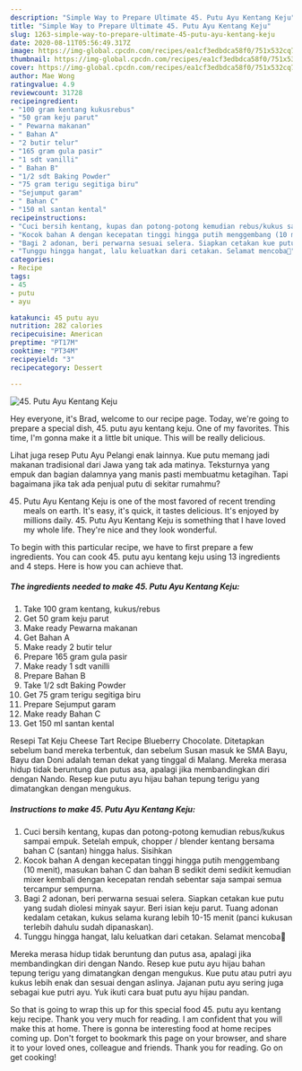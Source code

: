 ```yaml
---
description: "Simple Way to Prepare Ultimate 45. Putu Ayu Kentang Keju"
title: "Simple Way to Prepare Ultimate 45. Putu Ayu Kentang Keju"
slug: 1263-simple-way-to-prepare-ultimate-45-putu-ayu-kentang-keju
date: 2020-08-11T05:56:49.317Z
image: https://img-global.cpcdn.com/recipes/ea1cf3edbdca58f0/751x532cq70/45-putu-ayu-kentang-keju-foto-resep-utama.jpg
thumbnail: https://img-global.cpcdn.com/recipes/ea1cf3edbdca58f0/751x532cq70/45-putu-ayu-kentang-keju-foto-resep-utama.jpg
cover: https://img-global.cpcdn.com/recipes/ea1cf3edbdca58f0/751x532cq70/45-putu-ayu-kentang-keju-foto-resep-utama.jpg
author: Mae Wong
ratingvalue: 4.9
reviewcount: 31728
recipeingredient:
- "100 gram kentang kukusrebus"
- "50 gram keju parut"
- " Pewarna makanan"
- " Bahan A"
- "2 butir telur"
- "165 gram gula pasir"
- "1 sdt vanilli"
- " Bahan B"
- "1/2 sdt Baking Powder"
- "75 gram terigu segitiga biru"
- "Sejumput garam"
- " Bahan C"
- "150 ml santan kental"
recipeinstructions:
- "Cuci bersih kentang, kupas dan potong-potong kemudian rebus/kukus sampai empuk. Setelah empuk, chopper / blender kentang bersama bahan C (santan) hingga halus. Sisihkan"
- "Kocok bahan A dengan kecepatan tinggi hingga putih menggembang (10 menit), masukan bahan C dan bahan B sedikit demi sedikit kemudian mixer kembali dengan kecepatan rendah sebentar saja sampai semua tercampur sempurna."
- "Bagi 2 adonan, beri perwarna sesuai selera. Siapkan cetakan kue putu yang sudah diolesi minyak sayur. Beri isian keju parut. Tuang adonan kedalam cetakan, kukus selama kurang lebih 10-15 menit (panci kukusan terlebih dahulu sudah dipanaskan)."
- "Tunggu hingga hangat, lalu keluatkan dari cetakan. Selamat mencoba💝"
categories:
- Recipe
tags:
- 45
- putu
- ayu

katakunci: 45 putu ayu 
nutrition: 282 calories
recipecuisine: American
preptime: "PT17M"
cooktime: "PT34M"
recipeyield: "3"
recipecategory: Dessert

---
```



![45. Putu Ayu Kentang Keju](https://img-global.cpcdn.com/recipes/ea1cf3edbdca58f0/751x532cq70/45-putu-ayu-kentang-keju-foto-resep-utama.jpg)

Hey everyone, it's Brad, welcome to our recipe page. Today, we're going to prepare a special dish, 45. putu ayu kentang keju. One of my favorites. This time, I'm gonna make it a little bit unique. This will be really delicious.

Lihat juga resep Putu Ayu Pelangi enak lainnya. Kue putu memang jadi makanan tradisional dari Jawa yang tak ada matinya. Teksturnya yang empuk dan bagian dalamnya yang manis pasti membuatmu ketagihan. Tapi bagaimana jika tak ada penjual putu di sekitar rumahmu?

45. Putu Ayu Kentang Keju is one of the most favored of recent trending meals on earth. It's easy, it's quick, it tastes delicious. It's enjoyed by millions daily. 45. Putu Ayu Kentang Keju is something that I have loved my whole life. They're nice and they look wonderful.


To begin with this particular recipe, we have to first prepare a few ingredients. You can cook 45. putu ayu kentang keju using 13 ingredients and 4 steps. Here is how you can achieve that.

<!--inarticleads1-->

##### The ingredients needed to make 45. Putu Ayu Kentang Keju:

1. Take 100 gram kentang, kukus/rebus
1. Get 50 gram keju parut
1. Make ready  Pewarna makanan
1. Get  Bahan A
1. Make ready 2 butir telur
1. Prepare 165 gram gula pasir
1. Make ready 1 sdt vanilli
1. Prepare  Bahan B
1. Take 1/2 sdt Baking Powder
1. Get 75 gram terigu segitiga biru
1. Prepare Sejumput garam
1. Make ready  Bahan C
1. Get 150 ml santan kental


Resepi Tat Keju Cheese Tart Recipe Blueberry Chocolate. Ditetapkan sebelum band mereka terbentuk, dan sebelum Susan masuk ke SMA Bayu, Bayu dan Doni adalah teman dekat yang tinggal di Malang. Mereka merasa hidup tidak beruntung dan putus asa, apalagi jika membandingkan diri dengan Nando. Resep kue putu ayu hijau bahan tepung terigu yang dimatangkan dengan mengukus. 

<!--inarticleads2-->

##### Instructions to make 45. Putu Ayu Kentang Keju:

1. Cuci bersih kentang, kupas dan potong-potong kemudian rebus/kukus sampai empuk. Setelah empuk, chopper / blender kentang bersama bahan C (santan) hingga halus. Sisihkan
1. Kocok bahan A dengan kecepatan tinggi hingga putih menggembang (10 menit), masukan bahan C dan bahan B sedikit demi sedikit kemudian mixer kembali dengan kecepatan rendah sebentar saja sampai semua tercampur sempurna.
1. Bagi 2 adonan, beri perwarna sesuai selera. Siapkan cetakan kue putu yang sudah diolesi minyak sayur. Beri isian keju parut. Tuang adonan kedalam cetakan, kukus selama kurang lebih 10-15 menit (panci kukusan terlebih dahulu sudah dipanaskan).
1. Tunggu hingga hangat, lalu keluatkan dari cetakan. Selamat mencoba💝


Mereka merasa hidup tidak beruntung dan putus asa, apalagi jika membandingkan diri dengan Nando. Resep kue putu ayu hijau bahan tepung terigu yang dimatangkan dengan mengukus. Kue putu atau putri ayu kukus lebih enak dan sesuai dengan aslinya. Jajanan putu ayu sering juga sebagai kue putri ayu. Yuk ikuti cara buat putu ayu hijau pandan. 

So that is going to wrap this up for this special food 45. putu ayu kentang keju recipe. Thank you very much for reading. I am confident that you will make this at home. There is gonna be interesting food at home recipes coming up. Don't forget to bookmark this page on your browser, and share it to your loved ones, colleague and friends. Thank you for reading. Go on get cooking!
